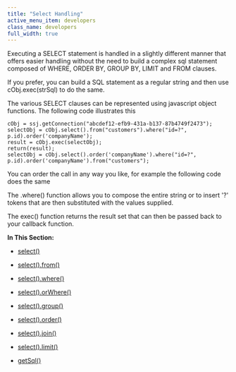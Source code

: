 ```yaml
---
title: "Select Handling"
active_menu_item: developers
class_name: developers
full_width: true
---
```



Executing a SELECT statement is handled in a slightly different manner that offers easier handling without the need to build a complex sql statement composed of WHERE, ORDER BY, GROUP BY, LIMIT and FROM clauses.

If you prefer, you can build a SQL statement as a regular string and then use cObj.exec(strSql) to do the same.

The various SELECT clauses can be represented using javascript object functions. The following code illustrates this

    cObj = ssj.getConnection("abcdef12-efb9-431a-b137-87b4749f2473");
    selectObj = cObj.select().from("customers").where("id=?", p.id).order('companyName');
    result = cObj.exec(selectObj);
    return(result);
    selectObj = cObj.select().order('companyName').where("id=?", p.id).order('companyName').from("customers");
     
   

You can order the call in any way you like, for example the following code does the same

The .where() function allows you to compose the entire string or to insert '?' tokens that are then substituted with the values supplied.

The exec() function returns the result set that can then be passed back to your callback function.

**In This Section:**

 - [select()](/developers/user-guide/scripting-apis/server-side-api/ssj-object/database/select-handling/select)

 - [select().from()](/developers/user-guide/scripting-apis/server-side-api/ssj-object/database/select-handling/select-from)

 - [select().where()](/developers/user-guide/scripting-apis/server-side-api/ssj-object/database/select-handling/select-where)

 - [select().orWhere()](/developers/user-guide/scripting-apis/server-side-api/ssj-object/database/select-handling/orwhere)

 - [select().group()](/developers/user-guide/scripting-apis/server-side-api/ssj-object/database/select-handling/select-group)

 - [select().order()](/developers/user-guide/scripting-apis/server-side-api/ssj-object/database/select-handling/select-order)

 - [select().join()](/developers/user-guide/scripting-apis/server-side-api/ssj-object/database/select-handling/select-join)

 - [select().limit()](/developers/user-guide/scripting-apis/server-side-api/ssj-object/database/select-handling/select-limit)

 - [getSql()](/developers/user-guide/scripting-apis/server-side-api/ssj-object/database/select-handling/getsql)

